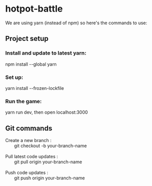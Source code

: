 # hotpot-battle 
We are using yarn (instead of npm) so here's the commands to use:
## Project setup
### Install and update to latest yarn:
npm install --global yarn
### Set up:
yarn install --frozen-lockfile
### Run the game:
yarn run dev, then open localhost:3000
## Git commands
Create a new branch :<br>
&emsp;&emsp;git checkout -b your-branch-name<br><br>
Pull latest code updates :<br>
&emsp;&emsp;git pull origin your-branch-name<br><br>
Push code updates :<br>
&emsp;&emsp;git push origin your-branch-name

